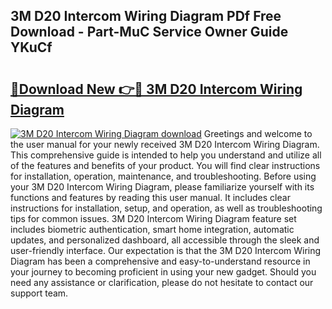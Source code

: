 ## 3M D20 Intercom Wiring Diagram PDf Free Download - Part-MuC Service Owner Guide YKuCf

# <h2><a href="http://dfl9lq.blite.top/?on=3M+D20+Intercom+Wiring+Diagram">🔗Download New 👉🔴 3M D20 Intercom Wiring Diagram</a></h2>

[![3M D20 Intercom Wiring Diagram download](https://i.imgur.com/lujVjoI.png)](http://dfl9lq.blite.top/?on=3M+D20+Intercom+Wiring+Diagram)
Greetings and welcome to the user manual for your newly received 3M D20 Intercom Wiring Diagram. This comprehensive guide is intended to help you understand and utilize all of the features and benefits of your product. You will find clear instructions for installation, operation, maintenance, and troubleshooting. Before using your 3M D20 Intercom Wiring Diagram, please familiarize yourself with its functions and features by reading this user manual. It includes clear instructions for installation, setup, and operation, as well as troubleshooting tips for common issues. 3M D20 Intercom Wiring Diagram feature set includes biometric authentication, smart home integration, automatic updates, and personalized dashboard, all accessible through the sleek and user-friendly interface. Our expectation is that the 3M D20 Intercom Wiring Diagram has been a comprehensive and easy-to-understand resource in your journey to becoming proficient in using your new gadget. Should you need any assistance or clarification, please do not hesitate to contact our support team.

